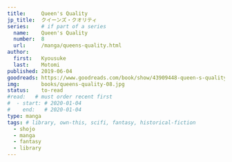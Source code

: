 ```yaml
---
title:     Queen's Quality
jp_title:  クイーンズ・クオリティ
series:    # if part of a series
  name:    Queen's Quality
  number:  8
  url:     /manga/queens-quality.html
author: 
  first:   Kyousuke 
  last:    Motomi
published: 2019-06-04
goodreads: https://www.goodreads.com/book/show/43909448-queen-s-quality-vol-8
img:       books/queens-quality-08.jpg
status:    to-read
#read:   # must order recent first
#  - start: # 2020-01-04 
#    end:   # 2020-01-04
type: manga
tags: # library, own-this, scifi, fantasy, historical-fiction
  - shojo
  - manga
  - fantasy
  - library
---
```



